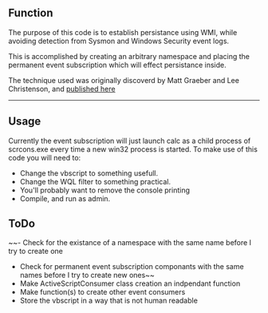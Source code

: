 ## Function

The purpose of this code is to establish persistance using WMI, while avoiding detection from Sysmon and Windows Security event logs. 

This is accomplished by creating an arbitrary namespace and placing the permanent event subscription which will effect persistance inside.

The technique used was originally discoverd by Matt Graeber and Lee Christenson, and [published here](https://specterops.io/assets/resources/Subverting_Sysmon.pdf)

---

## Usage

Currently the event subscription will just launch calc as a child process of scrcons.exe every time a new win32 process is started. To make use of this code you will need to:

- Change the vbscript to something usefull.
- Change the WQL filter to something practical.
- You'll probably want to remove the console printing
- Compile, and run as admin.

## ToDo

~~- Check for the existance of a namespace with the same name before I try to create one
- Check for permanent event subscription componants with the same names before I try to create new ones~~
- Make ActiveScriptConsumer class creation an indpendant function
- Make function(s) to create other event consumers
- Store the vbscript in a way that is not human readable